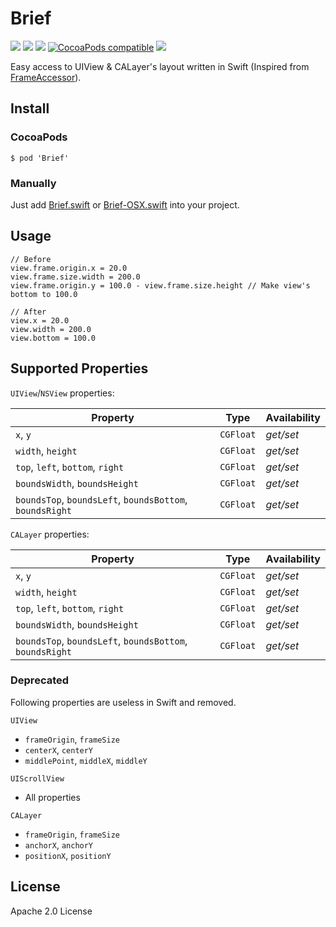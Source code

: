 # Brief

[![](https://img.shields.io/badge/iOS-7.0%2B-blue.svg)]() 
[![](http://img.shields.io/badge/OS%20X-10.10%2B-blue.svg)]() 
[![](https://img.shields.io/badge/Swift-1.2-blue.svg)]()
[![CocoaPods compatible](https://img.shields.io/badge/CocoaPods-compatible-4BC51D.svg)](https://github.com/CocoaPods/CocoaPods) 
[![](https://img.shields.io/badge/license-Apache%202.0-lightgrey.svg)]()

Easy access to UIView &amp; CALayer's layout written in Swift (Inspired from [FrameAccessor](https://github.com/AlexDenisov/FrameAccessor)).

## Install

### CocoaPods

```
$ pod 'Brief'
```

### Manually

Just add [Brief.swift](Brief/Brief.swift) or [Brief-OSX.swift](Brief-OSX/Brief-OSX.swift) into your project.

## Usage
```
// Before
view.frame.origin.x = 20.0
view.frame.size.width = 200.0
view.frame.origin.y = 100.0 - view.frame.size.height // Make view's bottom to 100.0

// After 
view.x = 20.0
view.width = 200.0
view.bottom = 100.0
```

## Supported Properties

`UIView`/`NSView` properties:

Property | Type | Аvailability
--- | --- | ---
`x`, `y` | `CGFloat` | *get/set*
`width`, `height` | `CGFloat` | *get/set*
`top`, `left`, `bottom`, `right` | `CGFloat` | *get/set*
`boundsWidth`, `boundsHeight` | `CGFloat` | *get/set*
`boundsTop`, `boundsLeft`, `boundsBottom`, `boundsRight` | `CGFloat` | *get/set*

`CALayer` properties:

Property | Type | Аvailability
--- | --- | ---
`x`, `y` | `CGFloat` | *get/set*
`width`, `height` | `CGFloat` | *get/set*
`top`, `left`, `bottom`, `right` | `CGFloat` | *get/set*
`boundsWidth`, `boundsHeight` | `CGFloat` | *get/set*
`boundsTop`, `boundsLeft`, `boundsBottom`, `boundsRight` | `CGFloat` | *get/set*

### Deprecated

Following properties are useless in Swift and removed.

`UIView`
- `frameOrigin`, `frameSize`
- `centerX`, `centerY`
- `middlePoint`, `middleX`, `middleY`

`UIScrollView`
- All properties

`CALayer`
- `frameOrigin`, `frameSize`
- `anchorX`, `anchorY`
- `positionX`, `positionY`

## License
Apache 2.0 License
